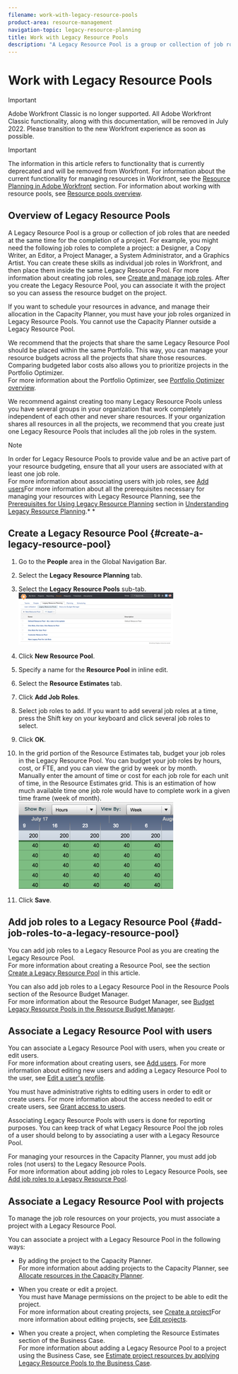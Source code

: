 ```yaml
---
filename: work-with-legacy-resource-pools
product-area: resource-management
navigation-topic: legacy-resource-planning
title: Work with Legacy Resource Pools
description: "A Legacy Resource Pool is a group or collection of job roles that are needed at the same time for the completion of a project. For example, you might need the following job roles to complete a project: a Designer, a Copy Writer, an Editor, a Project Manager, a System Administrator, and a Graphics Artist. You can create these skills as individual job roles in Workfront, and then place them inside the same Legacy Resource Pool. For more information about creating job roles, see Create and manage job roles. After you create the Legacy Resource Pool, you can associate it with the project so you can assess the resource budget on the project."
---
```


# Work with Legacy Resource Pools

>[!IMPORTANT]
>
>Adobe Workfront Classic is no longer supported. All Adobe Workfront Classic functionality, along with this documentation, will be removed in July 2022. Please transition to the new Workfront experience as soon as possible.

>[!IMPORTANT]
>
>The information in this article refers to functionality that is currently deprecated and will be removed from Workfront. For information about the current functionality for managing resources in Workfront, see the [Resource Planning in Adobe Workfront](../../resource-mgmt/resource-planning/resource-planning-overview.md) section. For information about working with resource pools, see [Resource pools overview](../../resource-mgmt/resource-planning/resource-pools/work-with-resource-pools.md).

## Overview of Legacy Resource Pools

A Legacy Resource Pool is a group or collection of job roles that are needed at the same time for the completion of a project. For example, you might need the following job roles to complete a project: a Designer, a Copy Writer, an Editor, a Project Manager, a System Administrator, and a Graphics Artist. You can create these skills as individual job roles in Workfront, and then place them inside the same Legacy Resource Pool. For more information about creating job roles, see [Create and manage job roles](../../administration-and-setup/set-up-workfront/organizational-setup/create-manage-job-roles.md). After you create the Legacy Resource Pool, you can associate it with the project so you can assess the resource budget on the project.

If you want to schedule your resources in advance, and manage their allocation in the Capacity Planner, you must have your job roles organized in Legacy Resource Pools. You cannot use the Capacity Planner outside a Legacy Resource Pool.

We recommend that the projects that share the same Legacy Resource Pool should be placed within the same Portfolio. This way, you can manage your resource budgets across all the projects that share those resources. Comparing budgeted labor costs also allows you to prioritize projects in the Portfolio Optimizer.  
For more information about the Portfolio Optimizer, see [Portfolio Optimizer overview](../../manage-work/portfolios/portfolio-optimizer/portfolio-optimizer-overview.md).

We recommend against creating too many Legacy Resource Pools unless you have several groups in your organization that work completely independent of each other and never share resources. If your organization shares all resources in all the projects, we recommend that you create just one Legacy Resource Pools that includes all the job roles in the system.

>[!NOTE]
>
>In order for Legacy Resource Pools to provide value and be an active part of your resource budgeting, ensure that all your users are associated with at least one job role.   
>For more information about associating users with job roles, see [Add users](../../administration-and-setup/add-users/create-and-manage-users/add-users.md)For more information about all the prerequisites necessary for managing your resources with Legacy Resource Planning, see the [Prerequisites for Using Legacy Resource Planning](../../resource-mgmt/legacy-res-planning/legacy-resource-planning.md#prerequisites-for-resource-planning) section in [Understanding Legacy Resource Planning](../../resource-mgmt/legacy-res-planning/legacy-resource-planning.md).* *

## Create a Legacy Resource Pool {#create-a-legacy-resource-pool}

1. Go to the **People** area in the Global Navigation Bar.
1. Select the **Legacy** **Resource Planning** tab.

1. Select the **Legacy** **Resource Pools** sub-tab.  
   ![legacy_resource_pools.png](assets/legacy-resource-pools-350x118.png)

1. Click **New Resource Pool**.
1. Specify a name for the **Resource Pool** in inline edit.
1. Select the **Resource Estimates** tab.
1. Click **Add Job Roles**.
1. Select job roles to add. If you want to add several job roles at a time, press the Shift key on your keyboard and click several job roles to select. 
1. Click **OK**.
1. In the grid portion of the Resource Estimates tab, budget your job roles in the Legacy Resource Pool. You can budget your job roles by hours, cost, or FTE, and you can view the grid by week or by month.  
   Manually enter the amount of time or cost for each job role for each unit of time, in the Resource Estimates grid. This is an estimation of how much available time one job role would have to complete work in a given time frame (week of month).  
   ![resource_estimates_legacy_pool.png](assets/resource-estimates-legacy-pool-350x197.png)

1. Click **Save**.

## Add job roles to a Legacy Resource Pool {#add-job-roles-to-a-legacy-resource-pool}

You can add job roles to a Legacy Resource Pool as you are creating the Legacy Resource Pool.   
For more information about creating a Resource Pool, see the section [Create a Legacy Resource Pool](#create-a-legacy-resource-pool) in this article.

You can also add job roles to a Legacy Resource Pool in the Resource Pools section of the Resource Budget Manager.   
For more information about the Resource Budget Manager, see [Budget Legacy Resource Pools in the Resource Budget Manager](../../resource-mgmt/legacy-res-planning/budget-legacy-pools-in-budget-manager.md).

## Associate a Legacy Resource Pool with users

You can associate a Legacy Resource Pool with users, when you create or edit users.   
For more information about creating users, see [Add users](../../administration-and-setup/add-users/create-and-manage-users/add-users.md). For more information about editing new users and adding a Legacy Resource Pool to the user, see [Edit a user's profile](../../administration-and-setup/add-users/create-and-manage-users/edit-a-users-profile.md).

You must have administrative rights to editing users in order to edit or create users. For more information about the access needed to edit or create users, see [Grant access to users](../../administration-and-setup/add-users/configure-and-grant-access/grant-access-other-users.md).

Associating Legacy Resource Pools with users is done for reporting purposes. You can keep track of what Legacy Resource Pool the job roles of a user should belong to by associating a user with a Legacy Resource Pool.

For managing your resources in the Capacity Planner, you must add job roles (not users) to the Legacy Resource Pools.   
For more information about adding job roles to Legacy Resource Pools, see [Add job roles to a Legacy Resource Pool](#add-job-roles-to-a-legacy-resource-pool).

## Associate a Legacy Resource Pool with projects

To manage the job role resources on your projects, you must associate a project with a Legacy Resource Pool.

You can associate a project with a Legacy Resource Pool in the following ways:

* By adding the project to the Capacity Planner.  
  For more information about adding projects to the Capacity Planner, see [Allocate resources in the Capacity Planner](../../resource-mgmt/legacy-res-planning/allocate-resources-in-capacity-planner.md).

* When you create or edit a project.   
  You must have Manage permissions on the project to be able to edit the project.  
  For more information about creating projects, see [Create a project](../../manage-work/projects/create-projects/create-project.md)For more information about editing projects, see [Edit projects](../../manage-work/projects/manage-projects/edit-projects.md).

* When you create a project, when completing the Resource Estimates section of the Business Case.  
  For more information about adding a Legacy Resource Pool to a project using the Business Case, see [Estimate project resources by applying Legacy Resource Pools to the Business Case](../../manage-work/projects/define-a-business-case/apply-legacy-pools-to-business-case.md).

